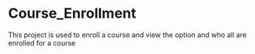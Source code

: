 # Course_Enrollment
This project is used to enroll a course and view the option and who all are enrolled for a course
